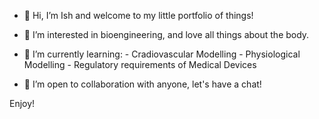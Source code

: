 - 👋 Hi, I’m Ish and welcome to my little portfolio of things!

- 👀 I’m interested in bioengineering, and love all things about the body.

- 🌱 I’m currently learning:
      - Cradiovascular Modelling
      - Physiological Modelling
      - Regulatory requirements of Medical Devices
      
- 💞️ I’m open to collaboration with anyone, let's have a chat!

      
Enjoy!
